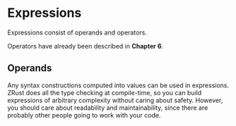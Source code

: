 # Expressions

Expressions consist of operands and operators.

Operators have already been described in **Chapter 6**.

## Operands

Any syntax constructions computed into values can be used in expressions.
ZRust does all the type checking at compile-time, so you can build expressions
of arbitrary complexity without caring about safety.
However, you should care about readability and maintainability, since there are
probably other people going to work with your code.
